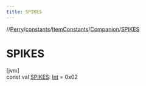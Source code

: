 ```yaml
---
title: SPIKES
---
```

//[Perry](../../../../index.html)/[constants](../../index.html)/[ItemConstants](../index.html)/[Companion](index.html)/[SPIKES](-s-p-i-k-e-s.html)



# SPIKES



[jvm]\
const val [SPIKES](-s-p-i-k-e-s.html): [Int](https://kotlinlang.org/api/latest/jvm/stdlib/kotlin/-int/index.html) = 0x02




